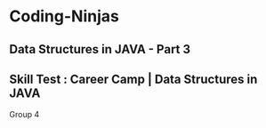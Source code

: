 # Coding-Ninjas

## Data Structures in JAVA - Part 3

## Skill Test : Career Camp | Data Structures in JAVA

Group 4

